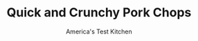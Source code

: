 ---
layout: ../../layouts/MarkdownPostLayout.astro
title: Quick and Crunchy Pork Chops
author: America's Test Kitchen
pubDate: 2023-03-15
description: "Shake n Bake pork chops are a weeknight staple in many households. We wanted to make our own rendition that turned out with a crisp coating and rich flavor."
image_url: https://res.cloudinary.com/hksqkdlah/image/upload/ar_1:1,c_fill,dpr_2.0,f_auto,fl_lossy.progressive.strip_profile,g_faces:auto,q_auto:low,w_344/4170_sfs-breadedporkchop-cceps
tags: ["Main Courses","Pork","Quick","Cook's Country TV"]
calories: 2296
protein: 40
carbohydrates: 28
fats: 
fiber: 2
ingredients: ["1 , (5-ounce) box Melba toast, broken into rough pieces","1/2 teaspoon, table salt","1/2 teaspoon, garlic powder","1/2 teaspoon, onion powder","1/2 teaspoon, paprika","1/2 teaspoon, dried thyme","1/8 teaspoon, sugar","6 tablespoons, mayonnaise","4 , center-cut boneless pork chops, 3/4 inch to 1 inch thick (each 6 to 7 ounces), patted dry with paper towels"]
serves: 4
time: ""
instructions: ["Adjust oven rack to middle position and heat oven to 425 degrees. Place Melba toast pieces, salt, garlic powder, onion powder, paprika, thyme, and sugar in heavy-duty zipper-lock freezer bag. Seal bag and pound with heavy blunt object (such as a rolling pin) until Melba toasts are crushed but still have some crumbs the size of small pebbles. Add 2 tablespoons mayonnaise to bag and work mayonnaise evenly into crumb mixture by gently squeezing outside of bag. Transfer Melba crumb mixture to large plate.","Using your fingers, coat 1 chop with 1 tablespoon mayonnaise. Transfer to plate with Melba crumbs, sprinkle top of pork chop with some Melba mixture, and press down firmly on chop to adhere crumbs. Flip chop and repeat, making sure that thick layer of crumbs coats both sides and edges. Transfer breaded pork chop to baking rack set over rimmed baking sheet. Repeat with remaining chops.","Bake pork chops until juices run clear and instant-read thermometer inserted into center of chop registers 145 to 150 degrees, 16 to 22 minutes. Remove chops from oven and let rest on rack for 5 to 10 minutes. Serve immediately."]
nutrition: ["695 mg Potassium","440 mg Phosphorus","49 mg Calcium","2 mg Iron","63 mg Magnesium","530 mg Sodium","3 mg Zinc","32 g Fat","10 mg Niacin (B3)","7 g Monounsaturated","11 g Polyunsaturated","117 mg Cholesterol","5 g Saturated","2 g Fiber","34 µg Folic acid","10 µg Folate (food)","2 µg Vitamin K","121 g Water","28 g Carbs","69 µg Folate equivalent (total)","40 g Protein","1 mg Vitamin B6","10 µg Vitamin A","574 kcal Energy","2296 calories"]
notes: "For a substantial crust, dont break up the Melba toasts too much, and coat the chops well with mayonnaise. Although an instant-read thermometer takes the guesswork out of determining when the meat is done, you can use the nick-and-peek method: Use a paring knife to make a slit in the top of the pork chop and take a look at the meats interior. The Melba crumbs can be made weeks in advance and stored in the freezer. Applesauce is a natural with these chops."
---